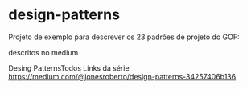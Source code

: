 # design-patterns

Projeto de exemplo para descrever os 23 padrões de projeto do GOF:

descritos no medium

Desing PatternsTodos Links da série
https://medium.com/@jonesroberto/design-patterns-34257406b136
